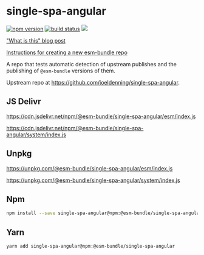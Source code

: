 # single-spa-angular

[![npm version](https://img.shields.io/npm/v/@esm-bundle/single-spa-angular.svg?style=flat)](https://www.npmjs.com/package/@esm-bundle/single-spa-angular) [![build status](https://travis-ci.com/esm-bundle/single-spa-angular.svg?branch=master)](https://travis-ci.com/esm-bundle/single-spa-angular) [![](https://data.jsdelivr.com/v1/package/npm/@esm-bundle/single-spa-angular/badge)](https://www.jsdelivr.com/package/npm/@esm-bundle/single-spa-angular)

["What is this" blog post](https://medium.com/@joeldenning/an-esm-bundle-for-any-npm-package-5f850db0e04d)

[Instructions for creating a new esm-bundle repo](https://github.com/esm-bundle/new-repo-instructions)

A repo that tests automatic detection of upstream publishes and the publishing of `@esm-bundle` versions of them.

Upstream repo at https://github.com/joeldenning/single-spa-angular.

## JS Delivr

https://cdn.jsdelivr.net/npm/@esm-bundle/single-spa-angular/esm/index.js

https://cdn.jsdelivr.net/npm/@esm-bundle/single-spa-angular/system/index.js

## Unpkg

https://unpkg.com/@esm-bundle/single-spa-angular/esm/index.js

https://unpkg.com/@esm-bundle/single-spa-angular/system/index.js

## Npm

```sh
npm install --save single-spa-angular@npm:@esm-bundle/single-spa-angular
```

## Yarn

```sh
yarn add single-spa-angular@npm:@esm-bundle/single-spa-angular
```
